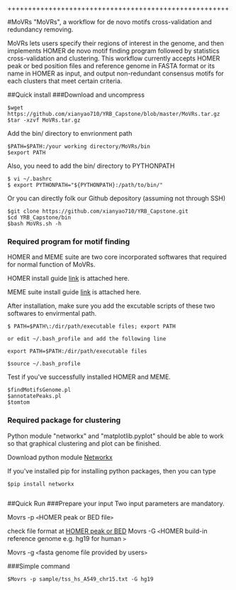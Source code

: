++++++++++++++++++++++++++++++++++++++++++++++++++++++

#MoVRs
"MoVRs", a workflow for de novo motifs cross-validation and redundancy removing.

MoVRs lets users specify their regions of interest in the genome, and then implements HOMER de novo motif finding program followed by statistics cross-validation and clustering. This workflow currently accepts HOMER peak or bed position files and reference genome in FASTA format or its name in HOMER as input, and output non-redundant consensus motifs for each clusters that meet certain criteria. 
 
 
##Quick install
###Download and uncompress
```
$wget https://github.com/xianyao710/YRB_Capstone/blob/master/MoVRs.tar.gz
$tar -xzvf MoVRs.tar.gz
```
Add the bin/ directory to envrionment path
```
$PATH=$PATH:/your working directory/MoVRs/bin
$export PATH
```
Also, you need to add the bin/ directory to PYTHONPATH
```
$ vi ~/.bashrc
$ export PYTHONPATH="${PYTHONPATH}:/path/to/bin/"
```
Or you can directly folk our Github depository (assuming not through SSH)

```
$git clone https://github.com/xianyao710/YRB_Capstone.git
$cd YRB_Capstone/bin
$bash MoVRs.sh -h
```


### Required program for motif finding
HOMER and MEME suite are two core incorporated softwares that required for normal function of MoVRs.

HOMER install guide [link](http://homer.salk.edu/homer/introduction/install.html) is attached here.

MEME suite install guide [link](http://meme-suite.org/doc/download.html?man_type=web) is attached here.

After installation, make sure you add the excutable scripts of these two softwares to envirmental path.

```
$ PATH=$PATH\:/dir/path/executable files; export PATH

or edit ~/.bash_profile and add the following line

export PATH=$PATH:/dir/path/executable files

$source ~/.bash_profile
```
Test if you've successfully installed HOMER and MEME.

```
$findMotifsGenome.pl
$annotatePeaks.pl
$tomtom

```

### Required package for clustering
Python module "networkx" and "matplotlib.pyplot" should be able to work so that graphical clustering and plot can be finished.

Download python module [Networkx](https://pypi.python.org/pypi/networkx/)

If you've installed pip for installing python packages, then you can type

```
$pip install networkx


```

##Quick Run
###Prepare your input
Two input parameters are mandatory.

Movrs -p `<`HOMER peak or BED file`>`

check file format at [HOMER peak or BED](http://homer.salk.edu/homer/ngs/peakMotifs.html) 
Movrs -G `<`HOMER build-in reference genome e.g. hg19 for human `>`

Movrs -g `<`fasta genome file provided by users`>`

###Simple command
```
$Movrs -p sample/tss_hs_A549_chr15.txt -G hg19
```
